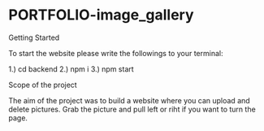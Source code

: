 # PORTFOLIO-image_gallery

Getting Started

To start the website please write the followings to your terminal:

1.) cd backend
2.) npm i
3.) npm start


Scope of the project

The aim of the project was to build a website where you can upload and delete pictures. Grab the picture and pull left or riht if you want to turn the page.